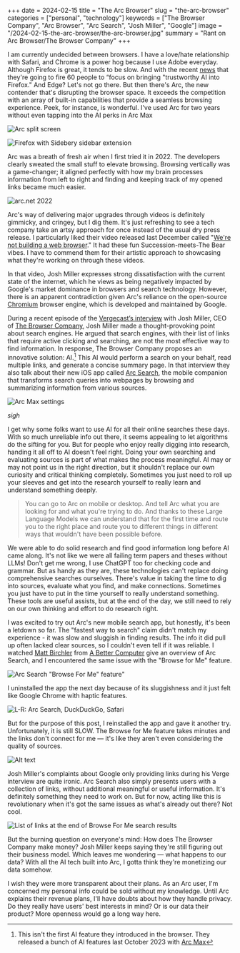 +++
date = 2024-02-15
title = "The Arc Browser"
slug = "the-arc-browser"
categories = ["personal", "technology"]
keywords = ["The Browser Company", "Arc Browser", "Arc Search", "Josh Miller", "Google"]
image = "/2024-02-15-the-arc-browser/the-arc-browser.jpg"
summary = "Rant on Arc Browser/The Browser Company"
+++

I am currently undecided between browsers. I have a love/hate relationship with Safari, and Chrome is a power hog because I use Adobe everyday. Although Firefox is great, it tends to be slow. And with the recent [news](https://techcrunch.com/2024/02/13/mozilla-downsizes-as-it-refocuses-on-firefox-and-ai-read-the-memo/?ref=krabf.com) that they're going to fire 60 people to “focus on bringing "trustworthy AI into Firefox." And Edge? Let's not go there. But then there's Arc, the new contender that's disrupting the browser space. It exceeds the competition with an array of built-in capabilities that provide a seamless browsing experience. Peek, for instance, is wonderful. I've used Arc for two years without even tapping into the AI perks in Arc Max

![Arc split screen](arc-split-screen.jpg "Arc Split Screen")

![Firefox with Sidebery sidebar extension](firefox-sidebery.jpg "My Firefox setup with Sidebery sidebar extension")

Arc was a breath of fresh air when I first tried it in 2022. The developers clearly sweated the small stuff to elevate browsing. Browsing vertically was a game-changer; it aligned perfectly with how my brain processes information from left to right and finding and keeping track of my opened links became much easier.  

![arc.net 2022](arc-2022.jpg "arc.net 2022")

Arc's way of delivering major upgrades through videos is definitely gimmicky, and cringey, but I dig them. It's just refreshing to see a tech company take an artsy approach for once instead of the usual dry press release. I particularly liked their video released last December called "[We're not building a web browser](https://youtube.com/watch?v=u2-d5Sty-K0)." It had these fun Succession-meets-The Bear vibes. I have to commend them for their artistic approach to showcasing what they're working on through these videos.

In that video, Josh Miller expresses strong dissatisfaction with the current state of the internet, which he views as being negatively impacted by Google's market dominance in browsers and search technology. However, there is an apparent contradiction given Arc's reliance on the open-source [Chromium](https://arc.net/faq#:~:text=is%20arc%20based%20on%20chromium%3F) browser engine, which is developed and maintained by Google.

During a recent episode of the [Vergecast’s interview](https://www.theverge.com/2024/2/6/24063221/ai-search-arc-galaxy-s24-spatial-video-vergecast) with Josh Miller, CEO of [The Browser Company](https://thebrowser.company/?ref=krabf.com), Josh Miller made a thought-provoking point about search engines. He argued that search engines, with their list of links that require active clicking and searching, are not the most effective way to find information. In response, The Browser Company proposes an innovative solution: AI.[^1] This AI would perform a search on your behalf, read multiple links, and generate a concise summary page. In that interview they also talk about their new iOS app called [Arc Search](https://arc.net/blog/arc-search/?ref=krabf.com), the mobile companion that transforms search queries into webpages by browsing and summarizing information from various sources.

![Arc Max settings](arc-max.jpg "Arc Max")

*sigh*

I get why some folks want to use AI for all their online searches these days. With so much unreliable info out there, it seems appealing to let algorithms do the sifting for you. But for people who enjoy really digging into research, handing it all off to AI doesn't feel right. Doing your own searching and evaluating sources is part of what makes the process meaningful. AI may or may not point us in the right direction, but it shouldn't replace our own curiosity and critical thinking completely. Sometimes you just need to roll up your sleeves and get into the research yourself to really learn and understand something deeply.

> You can go to Arc on mobile or desktop. And tell Arc what you are looking for and what you're trying to do. And thanks to these Large Language Models we can understand that for the first time and route you to the right place and route you to different things in different ways that wouldn't have been possible before.

We were able to do solid research and find good information long before AI came along. It's not like we were all failing term papers and theses without LLMs! Don't get me wrong, I use ChatGPT too for checking code and grammar. But as handy as they are, these technologies can't replace doing comprehensive searches ourselves. There's value in taking the time to dig into sources, evaluate what you find, and make connections. Sometimes you just have to put in the time yourself to really understand something. These tools are useful assists, but at the end of the day, we still need to rely on our own thinking and effort to do research right.

I was excited to try out Arc's new mobile search app, but honestly, it's been a letdown so far. The "fastest way to search" claim didn't match my experience - it was slow and sluggish in finding results. The info it did pull up often lacked clear sources, so I couldn't even tell if it was reliable. I watched [Matt Birchler](https://birchtree.me/?ref=krabf.com) from [A Better Computer](https://youtube.com/watch?v=-9Pw62MEdfA) give an overview of Arc Search, and I encountered the same issue with the "Browse for Me" feature.

![Arc Search "Browse For Me" feature"](browse-for-me.jpg "Arc Search Browse For Me feature")

I uninstalled the app the next day because of its sluggishness and it just felt like Google Chrome with haptic features.

![L-R: Arc Search, DuckDuckGo, Safari](browser-difference.jpg "L-R: Arc Search, DuckDuckGo, Safari")

But for the purpose of this post, I reinstalled the app and gave it another try. Unfortunately, it is still SLOW. The Browse for Me feature takes minutes and the links don't connect for me — it's like they aren't even considering the quality of sources.

![Alt text](arc-official-source.jpg "Quote text from fan experience but no source")

Josh Miller's complaints about Google only providing links during his Verge interview are quite ironic. Arc Search also simply presents users with a collection of links, without additional meaningful or useful information. It's definitely something they need to work on. But for now, acting like this is revolutionary when it's got the same issues as what's already out there? Not cool.  

![List of links at the end of Browse For Me search results](bunch-of-links.jpg "List of links at the end of Browse For Me search results")

But the burning question on everyone's mind: How does The Browser Company make money?  Josh Miller keeps saying they're still figuring out their business model. Which leaves me wondering — what happens to our data? With all the AI tech built into Arc, I gotta think they're monetizing our data somehow.

I wish they were more transparent about their plans. As an Arc user, I'm concerned my personal info could be sold without my knowledge. Until Arc explains their revenue plans, I'll have doubts about how they handle privacy. Do they really have users' best interests in mind? Or is our data their product? More openness would go a long way here.


[^1]: This isn't the first AI feature they introduced in the browser. They released a bunch of AI features last October 2023 with [Arc Max](https://arc.net/max)